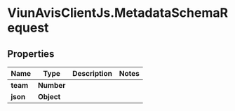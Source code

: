 # ViunAvisClientJs.MetadataSchemaRequest

## Properties

| Name     | Type       | Description | Notes |
| -------- | ---------- | ----------- | ----- |
| **team** | **Number** |             |
| **json** | **Object** |             |
